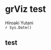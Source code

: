 # grViz test
Hiroaki Yutani  
`r Sys.Date()`  

## test

<!--html_preserve--><div id="htmlwidget-9761" style="width:768px;height:576px;" class="grViz"></div>
<script type="application/json" data-for="htmlwidget-9761">{"x":{"diagram":"digraph {A;}","config":{"engine":"dot","options":null}},"evals":[]}</script><!--/html_preserve-->
